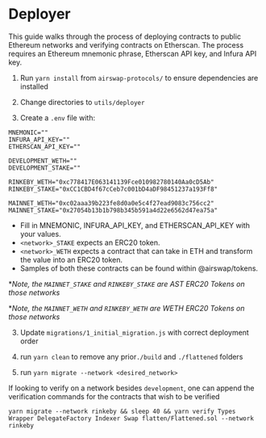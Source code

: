# Deployer

This guide walks through the process of deploying contracts to public Ethereum networks and verifying contracts on Etherscan. The process requires an Ethereum mnemonic phrase, Etherscan API key, and Infura API key.

1. Run `yarn install` from `airswap-protocols/` to ensure dependencies are installed

2. Change directories to `utils/deployer`

2. Create a `.env` file with:

```
MNEMONIC=""
INFURA_API_KEY=""
ETHERSCAN_API_KEY=""

DEVELOPMENT_WETH=""
DEVELOPMENT_STAKE=""

RINKEBY_WETH="0xc778417E063141139Fce010982780140Aa0cD5Ab"
RINKEBY_STAKE="0xCC1CBD4f67cCeb7c001bD4aDF98451237a193Ff8"

MAINNET_WETH="0xc02aaa39b223fe8d0a0e5c4f27ead9083c756cc2"
MAINNET_STAKE="0x27054b13b1b798b345b591a4d22e6562d47ea75a"
```
- Fill in MNEMONIC, INFURA_API_KEY, and ETHERSCAN_API_KEY with your values.
- `<network>_STAKE` expects an ERC20 token.
- `<network>_WETH` expects a contract that can take in ETH and transform the value into an ERC20 token.
- Samples of both these contracts can be found within @airswap/tokens.
  
**Note, the `MAINNET_STAKE` and `RINKEBY_STAKE` are AST ERC20 Tokens on those networks*

**Note, the `MAINNET_WETH` and `RINKEBY_WETH` are WETH ERC20 Tokens on those networks*

3. Update `migrations/1_initial_migration.js` with correct deployment order

4. run `yarn clean` to remove any prior`./build` and `./flattened` folders

5. run `yarn migrate --network <desired_network>`

If looking to verify on a network besides `development`, one can append the verification commands for the contracts that wish to be verified
```
yarn migrate --network rinkeby && sleep 40 && yarn verify Types Wrapper DelegateFactory Indexer Swap flatten/Flattened.sol --network rinkeby
```



